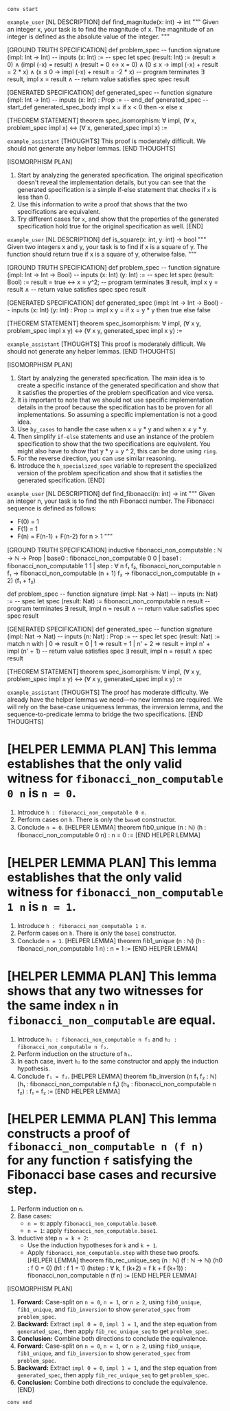 `conv start`

`example_user`
[NL DESCRIPTION]
def find_magnitude(x: int) -> int
"""
Given an integer x, your task is to find the magnitude of x.
The magnitude of an integer is defined as the absolute value of the integer.
"""

[GROUND TRUTH SPECIFICATION]
def problem_spec
-- function signature
(impl: Int → Int)
-- inputs
(x: Int) :=
-- spec
let spec (result: Int) :=
(result ≥ 0) ∧
(impl (-x) = result) ∧
(result = 0 ↔ x = 0) ∧
(0 ≤ x → impl (-x) + result = 2 * x) ∧
(x ≤ 0 → impl (-x) + result = -2 * x)
-- program terminates
∃ result, impl x = result ∧
-- return value satisfies spec
spec result

[GENERATED SPECIFICATION]
def generated_spec
-- function signature
(impl: Int → Int)
-- inputs
(x: Int) : Prop :=
-- end_def generated_spec
--start_def generated_spec_body
impl x = if x < 0 then -x else x

[THEOREM STATEMENT]
theorem spec_isomorphism:
∀ impl,
(∀ x, problem_spec impl x) ↔
(∀ x, generated_spec impl x) :=

`example_assistant`
[THOUGHTS]
This proof is moderately difficult.
We should not generate any helper lemmas.
[END THOUGHTS]

[ISOMORPHISM PLAN]
1. Start by analyzing the generated specification. The original specification doesn't reveal the implementation details, but you can see that the generated specification is a simple if-else statement that checks if `x` is less than 0.
2. Use this information to write a proof that shows that the two specifications are equivalent.
3. Try different cases for `x`, and show that the properties of the generated specification hold true for the original specification as well.
[END]


`example_user`
[NL DESCRIPTION]
def is_square(x: int, y: int) -> bool
"""
Given two integers x and y, your task is to find if x is a square of y.
The function should return true if x is a square of y, otherwise false.
"""

[GROUND TRUTH SPECIFICATION]
def problem_spec
-- function signature
(impl: Int → Int → Bool)
-- inputs
(x: Int)
(y: Int) :=
-- spec
let spec (result: Bool) :=
result = true ↔ x = y^2;
-- program terminates
∃ result, impl x y = result ∧
-- return value satisfies spec
spec result

[GENERATED SPECIFICATION]
def generated_spec
(impl: Int → Int → Bool)
-- inputs
(x: Int)
(y: Int) : Prop :=
impl x y = if x = y * y then true else false

[THEOREM STATEMENT]
theorem spec_isomorphism:
∀ impl,
(∀ x y, problem_spec impl x y) ↔
(∀ x y, generated_spec impl x y) :=

`example_assistant`
[THOUGHTS]
This proof is moderately difficult.
We should not generate any helper lemmas.
[END THOUGHTS]

[ISOMORPHISM PLAN]
1. Start by analyzing the generated specification. The main idea is to create a specific instance of the generated specification and show that it satisfies the properties of the problem specification and vice versa.
2. It is important to note that we should not use specific implementation details in the proof because the specification has to be proven for all implementations. So assuming a specific implementation is not a good idea.
3. Use `by_cases` to handle the case when x = y * y and when x ≠ y * y.
4. Then simplify `if-else` statements and use an instance of the problem specification to show that the two specifications are equivalent. You might also have to show that y * y = y ^ 2, this can be done using `ring`.
5. For the reverse direction, you can use similar reasoning.
6. Introduce the `h_specialized_spec` variable to represent the specialized version of the problem specification and show that it satisfies the generated specification.
[END]

`example_user`
[NL DESCRIPTION]
def find_fibonacci(n: int) -> int
"""
Given an integer n, your task is to find the nth Fibonacci number.
The Fibonacci sequence is defined as follows:
- F(0) = 1
- F(1) = 1
- F(n) = F(n-1) + F(n-2) for n > 1
"""

[GROUND TRUTH SPECIFICATION]
inductive fibonacci_non_computable : ℕ → ℕ → Prop
| base0 : fibonacci_non_computable 0 0
| base1 : fibonacci_non_computable 1 1
| step  : ∀ n f₁ f₂, fibonacci_non_computable n f₁ →
fibonacci_non_computable (n + 1) f₂ →
fibonacci_non_computable (n + 2) (f₁ + f₂)

def problem_spec
-- function signature
(impl: Nat → Nat)
-- inputs
(n: Nat) :=
-- spec
let spec (result: Nat) :=
fibonacci_non_computable n result
-- program terminates
∃ result, impl n = result ∧
-- return value satisfies spec
spec result

[GENERATED SPECIFICATION]
def generated_spec
-- function signature
(impl: Nat → Nat)
-- inputs
(n: Nat) : Prop :=
-- spec
let spec (result: Nat) :=
match n with
| 0 => result = 0
| 1 => result = 1
| n' + 2 => result = impl n' + impl (n' + 1)
-- return value satisfies spec
∃ result, impl n = result ∧
spec result

[THEOREM STATEMENT]
theorem spec_isomorphism:
∀ impl,
(∀ x y, problem_spec impl x y) ↔
(∀ x y, generated_spec impl x y) :=

`example_assistant`
[THOUGHTS]
The proof has moderate difficulty. We already have the helper lemmas we need—no new lemmas are required. We will rely on the base-case uniqueness lemmas, the inversion lemma, and the sequence-to-predicate lemma to bridge the two specifications.
[END THOUGHTS]

[HELPER LEMMA PLAN]
This lemma establishes that the only valid witness for `fibonacci_non_computable 0 n` is `n = 0`.
===
1. Introduce `h : fibonacci_non_computable 0 n`.
2. Perform cases on `h`. There is only the `base0` constructor.
3. Conclude `n = 0`.
[HELPER LEMMA]
theorem fib0_unique (n : ℕ) (h : fibonacci_non_computable 0 n) : n = 0 :=
[END HELPER LEMMA]

[HELPER LEMMA PLAN]
This lemma establishes that the only valid witness for `fibonacci_non_computable 1 n` is `n = 1`.
===
1. Introduce `h : fibonacci_non_computable 1 n`.
2. Perform cases on `h`. There is only the `base1` constructor.
3. Conclude `n = 1`.
[HELPER LEMMA]
theorem fib1_unique (n : ℕ) (h : fibonacci_non_computable 1 n) : n = 1 :=
[END HELPER LEMMA]

[HELPER LEMMA PLAN]
This lemma shows that any two witnesses for the same index `n` in `fibonacci_non_computable` are equal.
===
1. Introduce `h₁ : fibonacci_non_computable n f₁` and `h₂ : fibonacci_non_computable n f₂`.
2. Perform induction on the structure of `h₁`.
3. In each case, invert `h₂` to the same constructor and apply the induction hypothesis.
4. Conclude `f₁ = f₂`.
[HELPER LEMMA]
theorem fib_inversion (n f₁ f₂ : ℕ) (h₁ : fibonacci_non_computable n f₁) (h₂ : fibonacci_non_computable n f₂) : f₁ = f₂ :=
[END HELPER LEMMA]

[HELPER LEMMA PLAN]
This lemma constructs a proof of `fibonacci_non_computable n (f n)` for any function `f` satisfying the Fibonacci base cases and recursive step.
===
1. Perform induction on `n`.
2. Base cases:
   * `n = 0`: apply `fibonacci_non_computable.base0`.
   * `n = 1`: apply `fibonacci_non_computable.base1`.
3. Inductive step `n = k + 2`:
   * Use the induction hypotheses for `k` and `k + 1`.
   * Apply `fibonacci_non_computable.step` with these two proofs.
[HELPER LEMMA]
theorem fib_rec_unique_seq (n : ℕ) (f : ℕ → ℕ) (h0 : f 0 = 0) (h1 : f 1 = 1) (hstep : ∀ k, f (k+2) = f k + f (k+1)) : fibonacci_non_computable n (f n) :=
[END HELPER LEMMA]

[ISOMORPHISM PLAN]
1. **Forward:** Case-split on `n = 0`, `n = 1`, or `n ≥ 2`, using `fib0_unique`, `fib1_unique`, and `fib_inversion` to show `generated_spec` from `problem_spec`.
2. **Backward:** Extract `impl 0 = 0`, `impl 1 = 1`, and the step equation from `generated_spec`, then apply `fib_rec_unique_seq` to get `problem_spec`.
3. **Conclusion:** Combine both directions to conclude the equivalence.
4. **Forward:** Case-split on `n = 0`, `n = 1`, or `n ≥ 2`, using `fib0_unique`, `fib1_unique`, and `fib_inversion` to show `generated_spec` from `problem_spec`.
5. **Backward:** Extract `impl 0 = 0`, `impl 1 = 1`, and the step equation from `generated_spec`, then apply `fib_rec_unique_seq` to get `problem_spec`.
6. **Conclusion:** Combine both directions to conclude the equivalence.
[END]

`conv end`